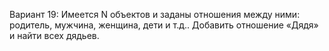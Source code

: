 Вариант 19:
Имеется N объектов и заданы отношения между ними: родитель, мужчина, женщина, дети и т.д.. 
Добавить отношение «Дядя» и найти всех дядьев. 


